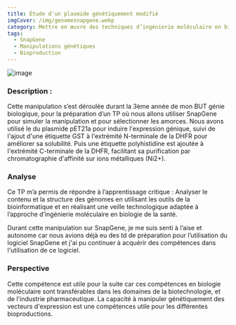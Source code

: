 ```yaml
---
title: Étude d'un plasmide génétiquement modifié
imgCover: /img/genomesnapgene.webp
category: Mettre en œuvre des techniques d’ingénierie moléculaire en biologie de la santé
tags:
  - SnapGene
  - Manipulations génétiques
  - Bioproduction
---
```


![image](img/genomesnapgene.webp)

### Description :

Cette manipulation s’est déroulée durant la 3ème année de mon BUT génie biologique, pour la préparation d’un TP où nous allons utiliser SnapGene pour simuler la manipulation et pour sélectionner les amorces. Nous avons utilisé le du plasmide pET21a pour induire l'expression génique, suivi de l'ajout d'une étiquette GST à l'extrémité N-terminale de la DHFR pour améliorer sa solubilité. Puis une étiquette polyhistidine est ajoutée à l'extrémité C-terminale de la DHFR, facilitant sa purification par chromatographie d'affinité sur ions métalliques (Ni2+).

### Analyse

Ce TP m’a permis de répondre à l’apprentissage critique : Analyser le contenu et la structure des génomes en utilisant les outils de la bioinformatique et en réalisant une veille technologique adaptée à l’approche d’ingénierie moléculaire en biologie de la santé.

Durant cette manipulation sur SnapGene, je me suis senti à l’aise et autonome car nous avions déjà eu des td de préparation pour l’utilisation du logiciel SnapGene et j'ai pu continuer à acquérir des compétences dans l'utilisation de ce logiciel.

### Perspective

Cette compétence est utile pour la suite car ces compétences en biologie moléculaire sont transférables dans les domaines de la biotechnologie, et de l'industrie pharmaceutique. La capacité à manipuler génétiquement des vecteurs d'expression est une compétences utile pour les différentes bioproductions.
